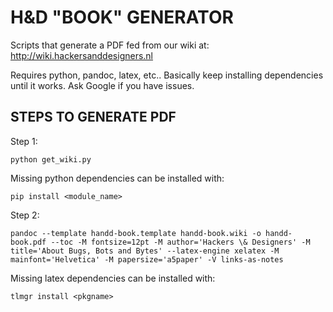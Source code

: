 H&D "BOOK" GENERATOR
====================

Scripts that generate a PDF fed from our wiki at: http://wiki.hackersanddesigners.nl

Requires python, pandoc, latex, etc.. Basically keep installing dependencies until it works. Ask Google if you have issues.

STEPS TO GENERATE PDF
---------------------

Step 1:
```
python get_wiki.py 
```

Missing python dependencies can be installed with:
```
pip install <module_name>
```

Step 2:
```
pandoc --template handd-book.template handd-book.wiki -o handd-book.pdf --toc -M fontsize=12pt -M author='Hackers \& Designers' -M title='About Bugs, Bots and Bytes' --latex-engine xelatex -M mainfont='Helvetica' -M papersize='a5paper' -V links-as-notes
```

Missing latex dependencies can be installed with:
```
tlmgr install <pkgname>
```

